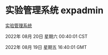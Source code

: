 # 实验管理系统 expadmin
[实验管理系统](http://219.139.196.104:56808/expadmin-782313d2-e1b1-4ea7-932e-3a55e6a1a4d0/)

2022年 08月 20日 星期六 00:40:01 CST

2022年 08月 19日 星期五 16:40:01 GMT
